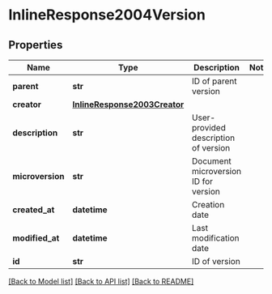 # InlineResponse2004Version

## Properties
Name | Type | Description | Notes
------------ | ------------- | ------------- | -------------
**parent** | **str** | ID of parent version | 
**creator** | [**InlineResponse2003Creator**](InlineResponse2003Creator.md) |  | 
**description** | **str** | User-provided description of version | 
**microversion** | **str** | Document microversion ID for version | 
**created_at** | **datetime** | Creation date | 
**modified_at** | **datetime** | Last modification date | 
**id** | **str** | ID of version | 

[[Back to Model list]](../README.md#documentation-for-models) [[Back to API list]](../README.md#documentation-for-api-endpoints) [[Back to README]](../README.md)


